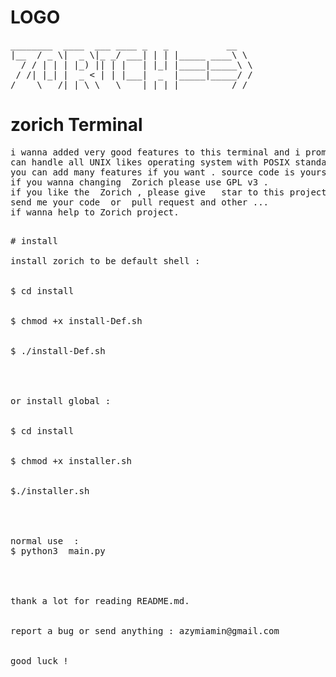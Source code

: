 # LOGO
<pre>
________  ____  ___ ____ _   _           __
|__  / _ \|  _ \|_ _/ ___| | | |_____ ____\ \
  / / | | | |_) || | |   | |_| |_____|_____\ \
 / /| |_| |  _ < | | |___|  _  |_____|_____/ /
/____\___/|_| \_\___\____|_| |_|          /_/
</pre>

# zorich Terminal
<pre>
i wanna added very good features to this terminal and i promise to you  Zorich
can handle all UNIX likes operating system with POSIX standard  , soon.
you can add many features if you want . source code is yours :) .
if you wanna changing  Zorich please use GPL v3 .
if you like the  Zorich , please give   star to this project and support this project,
send me your code  or  pull request and other ...
if wanna help to Zorich project.
<pre>

# install

install zorich to be default shell :
<br>
$ cd install
<br>
$ chmod +x install-Def.sh
<br>
$ ./install-Def.sh
<br>
<br>
or install global :
<br>
$ cd install
<br>
$ chmod +x installer.sh
<br>
$./installer.sh
<br>
<br>
normal use  :
$ python3  main.py
<br>
<br>
thank a lot for reading README.md.
<br>
report a bug or send anything : azymiamin@gmail.com
<br>
good luck !

